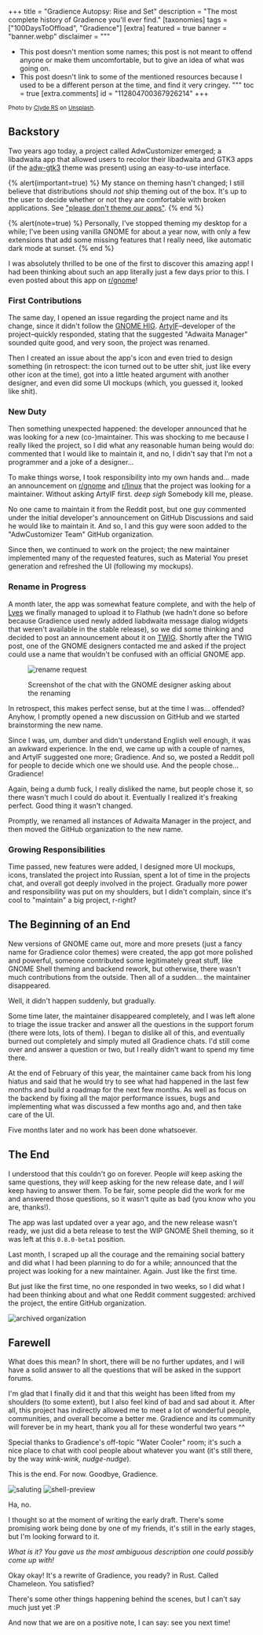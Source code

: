 +++
title = "Gradience Autopsy: Rise and Set"
description = "The most complete history of Gradience you'll ever find."
[taxonomies]
tags = ["100DaysToOffload", "Gradience"]
[extra]
featured = true
banner = "banner.webp"
disclaimer = """
- This post doesn't mention some names; this post is not meant to offend anyone or make them uncomfortable, but to give an idea of what was going on.
- This post doesn't link to some of the mentioned resources because I used to be a different person at the time, and find it very cringey.
"""
toc = true
[extra.comments]
id = "112804700367926214"
+++

<small>Photo by [Clyde RS](https://unsplash.com/@imclyde) on [Unsplash](https://unsplash.com/photos/clouds-under-clear-blue-sky-during-daytime-4XbZCfU2Uoo).</small>

## Backstory

Two years ago today, a project called AdwCustomizer emerged; a libadwaita app that allowed users to recolor their libadwaita and GTK3 apps (if the [adw-gtk3](https://github.com/lassekongo83/adw-gtk3) theme was present) using an easy-to-use interface.

{% alert(important=true) %}
My stance on theming hasn't changed; I still believe that distributions should *not* ship theming out of the box. It's up to the user to decide whether or not they are comfortable with broken applications. See ["please don't theme our apps"](https://stopthemingmy.app).
{% end %}

{% alert(note=true) %}
Personally, I've stopped theming my desktop for a while; I've been using vanilla GNOME for about a year now, with only a few extensions that add some missing features that I really need, like automatic dark mode at sunset.
{% end %}

I was absolutely thrilled to be one of the first to discover this amazing app! I had been thinking about such an app literally just a few days prior to this. I even posted about this app on [r/gnome](https://old.reddit.com/r/gnome/comments/w2ehe2/libadwaita_and_adwgtk3_recoloring_demo_using/)!

### First Contributions

The same day, I opened an issue regarding the project name and its change, since it didn't follow the [GNOME HIG](https://developer.gnome.org/hig/guidelines/app-naming.html). [ArtyIF](https://github.com/ArtyIF)–developer of the project–quickly responded, stating that the suggested "Adwaita Manager" sounded quite good, and very soon, the project was renamed.

Then I created an issue about the app's icon and even tried to design something (in retrospect: the icon turned out to be utter shit, just like every other icon at the time), got into a little heated argument with another designer, and even did some UI mockups (which, you guessed it, looked like shit).

### New Duty

Then something unexpected happened: the developer announced that he was looking for a new (co-)maintainer. This was shocking to me because I really liked the project, so I did what any reasonable human being would do: commented that I would like to maintain it, and no, I didn't say that I'm not a programmer and a joke of a designer...

To make things worse, I took responsibility into my own hands and... made an announcement on [r/gnome](https://old.reddit.com/r/gnome/) and [r/linux](https://old.reddit.com/r/linux/) that the project was looking for a maintainer. Without asking ArtyIF first. *deep sigh* Somebody kill me, please.

No one came to maintain it from the Reddit post, but one guy commented under the initial developer's announcement on GitHub Discussions and said he would like to maintain it. And so, I and this guy were soon added to the "AdwCustomizer Team" GitHub organization.

Since then, we continued to work on the project; the new maintainer implemented many of the requested features, such as Material You preset generation and refreshed the UI (following my mockups).

### Rename in Progress

A month later, the app was somewhat feature complete, and with the help of [Lyes](https://github.com/lyessaadi) we finally managed to upload it to Flathub (we hadn't done so before because Gradience used newly added liabdwaita message dialog widgets that weren't available in the stable release), so we did some thinking and decided to post an announcement about it on [TWIG](https://thisweek.gnome.org). Shortly after the TWIG post, one of the GNOME designers contacted me and asked if the project could use a name that wouldn't be confused with an official GNOME app.

<figure>

![rename request](rename-request.png)
<figcaption>Screenshot of the chat with the GNOME designer asking about the renaming</figcaption>
</figure>

In retrospect, this makes perfect sense, but at the time I was... offended? Anyhow, I promptly opened a new discussion on GitHub and we started brainstorming the new name.

Since I was, um, dumber and didn't understand English well enough, it was an awkward experience. In the end, we came up with a couple of names, and ArtyIF suggested one more; Gradience. And so, we posted a Reddit poll for people to decide which one we should use. And the people chose... Gradience!

Again, being a dumb fuck, I really disliked the name, but people chose it, so there wasn't much I could do about it. Eventually I realized it's freaking perfect. Good thing it wasn't changed.

Promptly, we renamed all instances of Adwaita Manager in the project, and then moved the GitHub organization to the new name.

### Growing Responsibilities

Time passed, new features were added, I designed more UI mockups, icons, translated the project into Russian, spent a lot of time in the projects chat, and overall got deeply involved in the project. Gradually more power and responsibility was put on my shoulders, but I didn't complain, since it's cool to "maintain" a big project, r-right?

## The Beginning of an End

New versions of GNOME came out, more and more presets (just a fancy name for Gradience color themes) were created, the app got more polished and powerful, someone contributed some legitimately great stuff, like GNOME Shell theming and backend rework, but otherwise, there wasn't much contributions from the outside. Then all of a sudden... the maintainer disappeared.

Well, it didn't happen suddenly, but gradually.

Some time later, the maintainer disappeared completely, and I was left alone to triage the issue tracker and answer all the questions in the support forum (there were lots, lots of them). I began to dislike all of this, and eventually burned out completely and simply muted all Gradience chats. I'd still come over and answer a question or two, but I really didn't want to spend my time there.

At the end of February of this year, the maintainer came back from his long hiatus and said that he would try to see what had happened in the last few months and build a roadmap for the next few months. As well as focus on the backend by fixing all the major performance issues, bugs and implementing what was discussed a few months ago and, and then take care of the UI.

Five months later and no work has been done whatsoever.

## The End

I understood that this couldn't go on forever. People *will* keep asking the same questions, they *will* keep asking for the new release date, and I *will* keep having to answer them. To be fair, some people did the work for me and answered those questions, so it wasn't quite as bad (you know who you are, thanks!).

The app was last updated over a year ago, and the new release wasn't ready, we just did a beta release to test the WIP GNOME Shell theming, so it was left at this `0.8.0-beta1` position.

Last month, I scraped up all the courage and the remaining social battery and did what I had been planning to do for a while; announced that the project was looking for a new maintainer. Again. Just like the first time.

But just like the first time, no one responded in two weeks, so I did what I had been thinking about and what one Reddit comment suggested: archived the project, the entire GitHub organization.

![archived organization](archived-organization.png)

## Farewell

What does this mean? In short, there will be no further updates, and I will have a solid answer to all the questions that will be asked in the support forums.

I'm glad that I finally did it and that this weight has been lifted from my shoulders (to some extent), but I also feel kind of bad and sad about it. After all, this project has indirectly allowed me to meet a lot of wonderful people, communities, and overall become a better me. Gradience and its community will forever be in my heart, thank you all for these wonderful two years ^^

Special thanks to Gradience's off-topic "Water Cooler" room; it's such a nice place to chat with cool people about whatever you want (it's still there, by the way *wink-wink, nudge-nudge*).

This is the end. For now. Goodbye, Gradience.

![saluting](saluting.png)
![shell-preview](shell-preview.png)

Ha, no.

I thought so at the moment of writing the early draft. There's some promising work being done by one of my friends, it's still in the early stages, but I'm looking forward to it.

*What is it? You gave us the most ambiguous description one could possibly come up with!*

Okay okay! It's a rewrite of Gradience, you ready? in Rust. Called Chameleon. You satisfied?

There's some other things happening behind the scenes, but I can't say much just yet :P

And now that we are on a positive note, I can say: see you next time!
